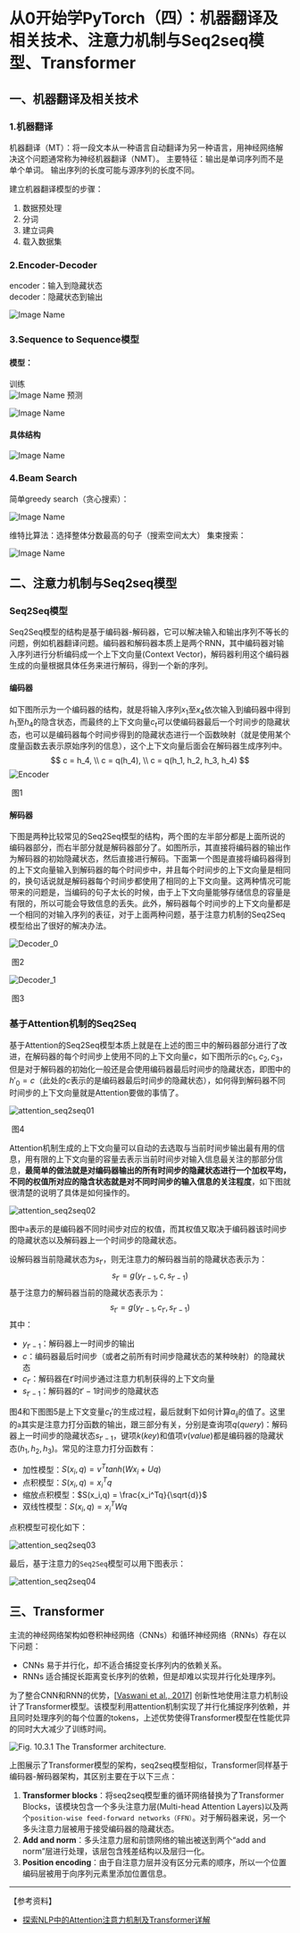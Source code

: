 # 从0开始学PyTorch（四）：机器翻译及相关技术、注意力机制与Seq2seq模型、Transformer



## 一、机器翻译及相关技术



### 1.机器翻译

机器翻译（MT）：将一段文本从一种语言自动翻译为另一种语言，用神经网络解决这个问题通常称为神经机器翻译（NMT）。
主要特征：输出是单词序列而不是单个单词。 输出序列的长度可能与源序列的长度不同。

建立机器翻译模型的步骤：

1. 数据预处理
2. 分词
3. 建立词典
4. 载入数据集

### 2.Encoder-Decoder

encoder：输入到隐藏状态  
 decoder：隐藏状态到输出


![Image Name](从0开始学PyTorch（四）：机器翻译及相关技术、注意力机制与Seq2seq模型、Transformer.assets/q5jcat3c8m.png)

### 3.Sequence to Sequence模型

#### 模型：
训练  
![Image Name](从0开始学PyTorch（四）：机器翻译及相关技术、注意力机制与Seq2seq模型、Transformer.assets/q5jc7a53pt.png)
预测

![Image Name](从0开始学PyTorch（四）：机器翻译及相关技术、注意力机制与Seq2seq模型、Transformer.assets/q5jcecxcba.png)

#### 具体结构

![Image Name](从0开始学PyTorch（四）：机器翻译及相关技术、注意力机制与Seq2seq模型、Transformer.assets/q5jccjhkii.png)



### 4.Beam Search

简单greedy search（贪心搜索）：

![Image Name](从0开始学PyTorch（四）：机器翻译及相关技术、注意力机制与Seq2seq模型、Transformer.assets/q5jchqoppn.png)

维特比算法：选择整体分数最高的句子（搜索空间太大）
集束搜索：

![Image Name](从0开始学PyTorch（四）：机器翻译及相关技术、注意力机制与Seq2seq模型、Transformer.assets/q5jcia86z1.png)



## 二、注意力机制与Seq2seq模型

### Seq2Seq模型

Seq2Seq模型的结构是基于编码器-解码器，它可以解决输入和输出序列不等长的问题，例如机器翻译问题。编码器和解码器本质上是两个RNN，其中编码器对输入序列进行分析编码成一个上下文向量(Context Vector)，解码器利用这个编码器生成的向量根据具体任务来进行解码，得到一个新的序列。

#### 编码器

如下图所示为一个编码器的结构，就是将输入序列$x_1$至$x_4$依次输入到编码器中得到$h_1$至$h_4$的隐含状态，而最终的上下文向量$c_t$可以使编码器最后一个时间步的隐藏状态，也可以是编码器每个时间步得到的隐藏状态进行一个函数映射（就是使用某个度量函数去表示原始序列的信息），这个上下文向量后面会在解码器生成序列中。
$$
c = h_4, \\
c = q(h_4), \\
c = q(h_1, h_2, h_3, h_4)
$$
![Encoder](从0开始学PyTorch（四）：机器翻译及相关技术、注意力机制与Seq2seq模型、Transformer.assets/Encoder.png)

​													图1

#### 解码器

下图是两种比较常见的Seq2Seq模型的结构，两个图的左半部分都是上面所说的编码器部分，而右半部分就是解码器部分了。如图所示，其直接将编码器的输出作为解码器的初始隐藏状态，然后直接进行解码。下面第一个图是直接将编码器得到的上下文向量输入到解码器的每个时间步中，并且每个时间步的上下文向量是相同的，换句话说就是解码器每个时间步都使用了相同的上下文向量。这两种情况可能带来的问题是，当编码的句子太长的时候，由于上下文向量能够存储信息的容量是有限的，所以可能会导致信息的丢失。此外，解码器每个时间步的上下文向量都是一个相同的对输入序列的表征，对于上面两种问题，基于注意力机制的Seq2Seq模型给出了很好的解决办法。

![Decoder_0](从0开始学PyTorch（四）：机器翻译及相关技术、注意力机制与Seq2seq模型、Transformer.assets/Decoder_0.png)

​													图2

![Decoder_1](从0开始学PyTorch（四）：机器翻译及相关技术、注意力机制与Seq2seq模型、Transformer.assets/Decoder_1.png)

​													图3

### 基于Attention机制的Seq2Seq

基于Attention的Seq2Seq模型本质上就是在上述的图三中的解码器部分进行了改进，在解码器的每个时间步上使用不同的上下文向量$c$，如下图所示的$c_1,c_2,c_3$，但是对于解码器的初始化一般还是会使用编码器最后时间步的隐藏状态，即图中的$h'_0 = c$（此处的$c$表示的是编码器最后时间步的隐藏状态），如何得到解码器不同时间步的上下文向量就是Attention要做的事情了。

![attention_seq2seq01](从0开始学PyTorch（四）：机器翻译及相关技术、注意力机制与Seq2seq模型、Transformer.assets/attention_seq2seq01.png)

​																图4

Attention机制生成的上下文向量可以自动的去选取与当前时间步输出最有用的信息，用有限的上下文向量的容量去表示当前时间步对输入信息最关注的那部分信息，**最简单的做法就是对编码器输出的所有时间步的隐藏状态进行一个加权平均，不同的权值所对应的隐含状态就是对不同时间步的输入信息的关注程度**，如下图就很清楚的说明了具体是如何操作的。

![attention_seq2seq02](从0开始学PyTorch（四）：机器翻译及相关技术、注意力机制与Seq2seq模型、Transformer.assets/attention_seq2seq02.png)

图中`a`表示的是编码器不同时间步对应的权值，而其权值又取决于编码器该时间步的隐藏状态以及解码器上一个时间步的隐藏状态。

设解码器当前隐藏状态为$s_{t'}$，则无注意力的解码器当前的隐藏状态表示为：
$$
s_{t'} = g(y_{t'-1}, c, s_{t'-1})
$$
基于注意力的解码器当前的隐藏状态表示为：
$$
s_{t'} = g(y_{t'-1}, c_{t'}, s_{t'-1})
$$
其中：

- $y_{t'-1}$：解码器上一时间步的输出
- $c$：编码器最后时间步（或者之前所有时间步隐藏状态的某种映射）的隐藏状态
- $c_{t'}$：解码器在$t'$时间步通过注意力机制获得的上下文向量
- $s_{t'-1}$：解码器的$t'-1$时间步的隐藏状态

图4和下图图5是上下文变量$c_t'$的生成过程，最后就剩下如何计算$a_{ij}$的值了。这里的`a`其实是注意力打分函数的输出，跟三部分有关，分别是查询项$q(query)$：解码器上一时间步的隐藏状态$s_{t'-1}$，键项$k(key)$和值项$v(value)$都是编码器的隐藏状态$(h_1,h_2,h_3)$。常见的注意力打分函数有：

- 加性模型：$S(x_i,q) = v^Ttanh(Wx_i + Uq)$
- 点积模型：$S(x_i,q) = x_i^Tq$
- 缩放点积模型：$S(x_i,q) = \frac{x_i^Tq}{\sqrt{d}}$
- 双线性模型：$S(x_i,q) = x_i^TWq$

点积模型可视化如下：

![attention_seq2seq03](从0开始学PyTorch（四）：机器翻译及相关技术、注意力机制与Seq2seq模型、Transformer.assets/attention_seq2seq03.png)

最后，基于注意力的`Seq2Seq`模型可以用下图表示：

![attention_seq2seq04](从0开始学PyTorch（四）：机器翻译及相关技术、注意力机制与Seq2seq模型、Transformer.assets/attention_seq2seq04.png)

## 三、Transformer

主流的神经网络架构如卷积神经网络（CNNs）和循环神经网络（RNNs）存在以下问题：

- CNNs 易于并行化，却不适合捕捉变长序列内的依赖关系。
- RNNs 适合捕捉长距离变长序列的依赖，但是却难以实现并行化处理序列。

为了整合CNN和RNN的优势，[[Vaswani et al., 2017\]](https://d2l.ai/chapter_references/zreferences.html#vaswani-shazeer-parmar-ea-2017) 创新性地使用注意力机制设计了Transformer模型。该模型利用attention机制实现了并行化捕捉序列依赖，并且同时处理序列的每个位置的tokens，上述优势使得Transformer模型在性能优异的同时大大减少了训练时间。

![Fig. 10.3.1 The Transformer architecture.](从0开始学PyTorch（四）：机器翻译及相关技术、注意力机制与Seq2seq模型、Transformer.assets/q5kpbj2cj5.png)

上图展示了Transformer模型的架构，seq2seq模型相似，Transformer同样基于编码器-解码器架构，其区别主要在于以下三点：

1. **Transformer blocks**：将seq2seq模型重的循环网络替换为了Transformer Blocks，该模块包含一个多头注意力层(Multi-head Attention Layers)以及两个`position-wise feed-forward networks（FFN）`。对于解码器来说，另一个多头注意力层被用于接受编码器的隐藏状态。
2. **Add and norm**：多头注意力层和前馈网络的输出被送到两个“add and norm”层进行处理，该层包含残差结构以及层归一化。
3. **Position encoding**：由于自注意力层并没有区分元素的顺序，所以一个位置编码层被用于向序列元素里添加位置信息。



---

【参考资料】

- [探索NLP中的Attention注意力机制及Transformer详解](https://www.infoq.cn/article/lteUOi30R4uEyy740Ht2)

